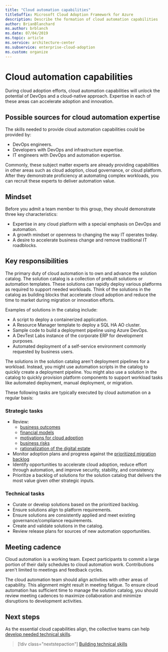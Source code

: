 ```yaml
---
title: "Cloud automation capabilities"
titleSuffix: Microsoft Cloud Adoption Framework for Azure
description: Describe the formation of cloud automation capabilities
author: BrianBlanchard
ms.author: brblanch
ms.date: 07/04/2019
ms.topic: article
ms.service: architecture-center
ms.subservice: enterprise-cloud-adoption
ms.custom: organize
---
```


# Cloud automation capabilities

During cloud adoption efforts, cloud automation capabilities will unlock the potential of DevOps and a cloud-native approach. Expertise in each of these areas can accelerate adoption and innovation.

## Possible sources for cloud automation expertise

The skills needed to provide cloud automation capabilities could be provided by:

- DevOps engineers.
- Developers with DevOps and infrastructure expertise.
- IT engineers with DevOps and automation expertise.

Commonly, these subject matter experts are already providing capabilities in other areas such as cloud adoption, cloud governance, or cloud platform. After they demonstrate proficiency at automating complex workloads, you can recruit these experts to deliver automation value.

## Mindset

Before you admit a team member to this group, they should demonstrate three key characteristics:

- Expertise in any cloud platform with a special emphasis on DevOps and automation.
- A growth mindset or openness to changing the way IT operates today.
- A desire to accelerate business change and remove traditional IT roadblocks.

## Key responsibilities

The primary duty of cloud automation is to own and advance the solution catalog. The solution catalog is a collection of prebuilt solutions or automation templates. These solutions can rapidly deploy various platforms as required to support needed workloads. Think of the solutions in the catalog as building blocks that accelerate cloud adoption and reduce the time to market during migration or innovation efforts.

Examples of solutions in the catalog include:

- A script to deploy a containerized application.
- A Resource Manager template to deploy a SQL HA AO cluster.
- Sample code to build a deployment pipeline using Azure DevOps.
- A DevTest Labs instance of the corporate ERP for development purposes.
- Automated deployment of a self-service environment commonly requested by business users.

The solutions in the solution catalog aren't deployment pipelines for a workload. Instead, you might use automation scripts in the catalog to quickly create a deployment pipeline. You might also use a solution in the catalog to quickly provision platform components to support workload tasks like automated deployment, manual deployment, or migration.

These following tasks are typically executed by cloud automation on a regular basis:

### Strategic tasks

- Review:
  - [business outcomes](../business-strategy/business-outcomes/index.md)
  - [financial models](../business-strategy/financial-models.md)
  - [motivations for cloud adoption](../business-strategy/motivations-why-are-we-moving-to-the-cloud.md)
  - [business risks](../governance/policy-compliance/risk-tolerance.md)
  - [rationalization of the digital estate](../digital-estate/overview.md)
- Monitor adoption plans and progress against the [prioritized migration backlog](../migrate/migration-considerations/assess/release-iteration-backlog.md)
- Identify opportunities to accelerate cloud adoption, reduce effort through automation, and improve security, stability, and consistency.
- Prioritize a backlog of solutions for the solution catalog that delivers the most value given other strategic inputs.

### Technical tasks

- Curate or develop solutions based on the prioritized backlog.
- Ensure solutions align to platform requirements.
- Ensure solutions are consistently applied and meet existing governance/compliance requirements.
- Create and validate solutions in the catalog.
- Review release plans for sources of new automation opportunities.

## Meeting cadence

Cloud automation is a working team. Expect participants to commit a large portion of their daily schedules to cloud automation work. Contributions aren't limited to meetings and feedback cycles.

The cloud automation team should align activities with other areas of capability. This alignment might result in meeting fatigue. To ensure cloud automation has sufficient time to manage the solution catalog, you should review meeting cadences to maximize collaboration and minimize disruptions to development activities.

## Next steps

As the essential cloud capabilities align, the collective teams can help [develop needed technical skills](./suggested-skills.md).

> [!div class="nextstepaction"]
> [Building technical skills](./suggested-skills.md)